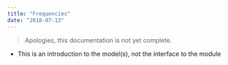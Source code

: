 ```yaml
---
title: "Frequencies"
date: "2018-07-13"
---
```


> Apologies, this documentation is not yet complete.

* This is an introduction to the model(s), not the interface to the module
